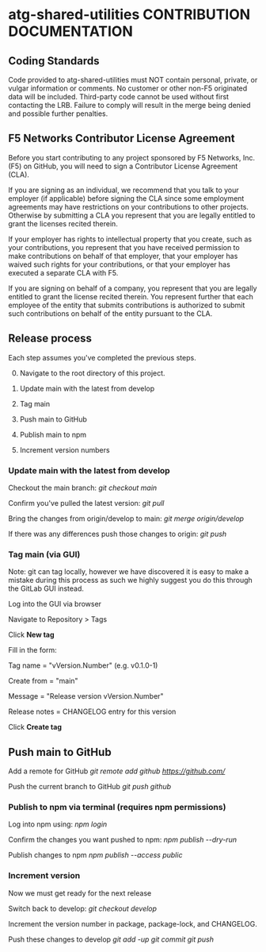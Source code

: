 # atg-shared-utilities CONTRIBUTION DOCUMENTATION

## Coding Standards

Code provided to atg-shared-utilities must NOT contain personal, private, or vulgar information or comments. No customer or other non-F5 originated data will be included. Third-party code cannot be used without first contacting the LRB. Failure to comply will result in the merge being denied and possible further penalties.

## F5 Networks Contributor License Agreement

Before you start contributing to any project sponsored by F5 Networks, Inc. (F5) on GitHub, you will need to sign a Contributor License Agreement (CLA).

If you are signing as an individual, we recommend that you talk to your employer (if applicable) before signing the CLA since some employment agreements may have restrictions on your contributions to other projects.
Otherwise by submitting a CLA you represent that you are legally entitled to grant the licenses recited therein.

If your employer has rights to intellectual property that you create, such as your contributions, you represent that you have received permission to make contributions on behalf of that employer, that your employer has waived such rights for your contributions, or that your employer has executed a separate CLA with F5.

If you are signing on behalf of a company, you represent that you are legally entitled to grant the license recited therein.
You represent further that each employee of the entity that submits contributions is authorized to submit such contributions on behalf of the entity pursuant to the CLA.

## Release process

Each step assumes you've completed the previous steps.

0. Navigate to the root directory of this project.

1. Update main with the latest from develop

2. Tag main

3. Push main to GitHub

4. Publish main to npm

5. Increment version numbers

### Update main with the latest from develop

Checkout the main branch:
*git checkout main*

Confirm you've pulled the latest version:
*git pull*

Bring the changes from origin/develop to main:
*git merge origin/develop*

If there was any differences push those changes to origin:
*git push*

### Tag main (via GUI)

Note: git can tag locally, however we have discovered it is easy to make a mistake during this process as such we highly suggest you do this through the GitLab GUI instead.

Log into the GUI via browser

Navigate to Repository > Tags

Click **New tag**

Fill in the form:

Tag name = "vVersion.Number" (e.g. v0.1.0-1)

Create from = "main"

Message = "Release version vVersion.Number"

Release notes = CHANGELOG entry for this version

Click **Create tag**

## Push main to GitHub

Add a remote for GitHub
*git remote add github https://github.com/<TBD>*

Push the current branch to GitHub
*git push github*

### Publish to npm via terminal (requires npm permissions)

Log into npm using:
*npm login*

Confirm the changes you want pushed to npm:
*npm publish --dry-run*

Publish changes to npm
*npm publish --access public*

### Increment version

Now we must get ready for the next release

Switch back to develop:
*git checkout develop*

Increment the version number in package, package-lock, and CHANGELOG.

Push these changes to develop
*git add -up*
*git commit*
*git push*
